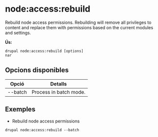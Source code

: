 # node:access:rebuild
Rebuild node access permissions. Rebuilding will remove all privileges to content and replace them with permissions based on the current modules and settings.

**Ús:**
```
drupal node:access:rebuild [options]
nar
```

## Opcions disponibles
Opció | Detalls
-------|-------------
--batch | Process in batch mode.

## Exemples
* Rebuild node access permissions
```
drupal node:access:rebuild --batch
```
